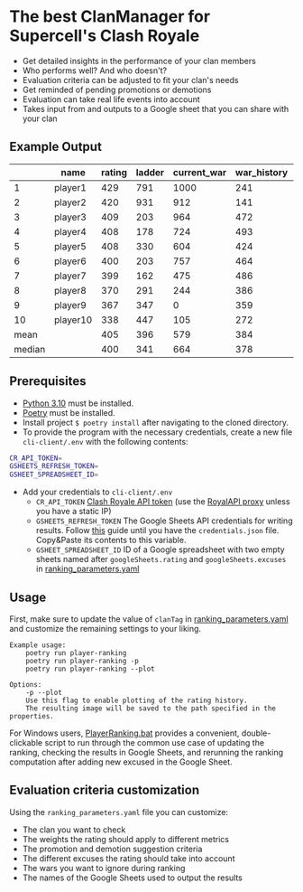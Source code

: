 # The best ClanManager for Supercell's Clash Royale

- Get detailed insights in the performance of your clan members
- Who performs well? And who doesn't?
- Evaluation criteria can be adjusted to fit your clan's needs
- Get reminded of pending promotions or demotions
- Evaluation can take real life events into account
- Takes input from and outputs to a Google sheet that you can share with your clan

## Example Output

|        | name     |rating | ladder | current_war | war_history | avg_fame | current_season | previous_season |
|--------|----------|--------|--------|-------------|-------------|----------|----------------|-----------------|
| 1     | player1 | 429    | 791    | 1000        | 241         | 2400     | 1306           | 1652            |
| 2     | player2 | 420    | 931    | 912        | 141         | 2255     | 1866           | 1659            |
| 3     | player3 | 409    | 203    | 964        | 472         | 2735     | 777            | 777             |
| 4     | player4 | 408    | 178    | 724        | 493         | 2765     | 1000           | 1511            |
| 5     | player5 | 408    | 330    | 604        | 424         | 2665     | 1508           | 1688            |
| 6     | player6 | 400    | 203    | 757        | 464         | 2722     | 1094           | 1303            |
| 7     | player7 | 399    | 162    | 475        | 486         | 2755     | 1211           | 1680            |
| 8     | player8 | 370    | 291    | 244        | 386         | 2610     | 536            | 1547            |
| 9     | player9 | 367    | 347    | 0        | 359         | 2570     | 975            | 885             |
| 10     | player10 | 338    | 447    | 105        | 272         | 2445     | 0              | 536             |
| mean   |          | 405    | 396    | 579        | 384         | 2607     | 960            | 1146            |
| median |          | 400    | 341    | 664        | 378         | 2598     | 888            | 1432            |

## Prerequisites

- [Python 3.10](https://www.python.org/downloads/) must be installed.
- [Poetry](https://python-poetry.org/docs/#installation) must be installed.
- Install project `$ poetry install` after navigating to the cloned directory.
- To provide the program with the necessary credentials, create a new file `cli-client/.env` with the following contents:

```bash
CR_API_TOKEN=
GSHEETS_REFRESH_TOKEN=
GSHEET_SPREADSHEET_ID=
```

- Add your credentials to `cli-client/.env`
  - `CR_API_TOKEN` [Clash Royale API token](https://developer.clashroyale.com/#/)
    (use the [RoyalAPI proxy](https://docs.royaleapi.com/proxy.html) unless you have a static IP)
  - `GSHEETS_REFRESH_TOKEN` The Google Sheets API credentials for writing results.
    Follow [this](https://developers.google.com/sheets/api/quickstart/python) guide until you have the
    `credentials.json` file. Copy&Paste its contents to this variable.
  - `GSHEET_SPREADSHEET_ID` ID of a Google spreadsheet with two empty sheets named after
    `googleSheets.rating` and `googleSheets.excuses` in [ranking_parameters.yaml](cli-client/ranking_parameters.yaml)

## Usage

First, make sure to update the value of `clanTag` in [ranking_parameters.yaml](cli-client/ranking_parameters.yaml)
and customize the remaining settings to your liking.

    Example usage:
        poetry run player-ranking
        poetry run player-ranking -p
        poetry run player-ranking --plot

    Options:
        -p --plot
        Use this flag to enable plotting of the rating history.
        The resulting image will be saved to the path specified in the properties.

For Windows users, [PlayerRanking.bat](cli-client/PlayerRanking.bat) provides a convenient, double-clickable script
to run through the common use case of updating the ranking, checking the results in Google Sheets,
and rerunning the ranking computation after adding new excused in the Google Sheet.

## Evaluation criteria customization

Using the `ranking_parameters.yaml` file you can customize:

- The clan you want to check
- The weights the rating should apply to different metrics
- The promotion and demotion suggestion criteria
- The different excuses the rating should take into account
- The wars you want to ignore during ranking
- The names of the Google Sheets used to output the results
